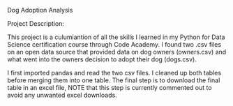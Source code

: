 Dog Adoption Analysis

Project Description:

This project is a culumiantion of all the skills I learned in my Python for Data Science certification course through Code Academy. 
I found two .csv files on an open data source that provided data on dog owners (owners.csv) and what went into the owners decision to adopt their dog (dogs.csv).

I first imported pandas and read the two csv files. I cleaned up both tables before merging them into one table.
The final step is to download the final table in an excel file, NOTE that this step is currently commented out to avoid any unwanted excel downloads. 
